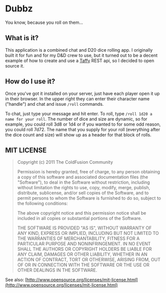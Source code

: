 # Dubbz

You know, because you roll on them...

## What is it?

This application is a combined chat and D20 dice rolling app. I originally built it for fun and for my D&D crew to use, but it turned out to be a decent example of how to create and use a [Taffy](http://github.com/atuttle/taffy) REST api, so I decided to open source it.

## How do I use it?

Once you've got it installed on your server, just have each player open it up in their browser. In the upper right they can enter their character name ("handle") and chat and issue `/roll` commands.

To chat, just type your message and hit enter. To roll, type `/roll 1d20 a name for your roll`. The number of dice and size are dynamic, so for example, you could roll 3d8 or 1d4 or if you wanted to for some odd reason, you could roll 7d72. The name that you supply for your roll (everything after the dice count and size) will show up as a header for that block of rolls.

## MIT LICENSE

>Copyright (c) 2011 The ColdFusion Community
>
>Permission is hereby granted, free of charge, to any person obtaining a copy of this software and associated documentation files (the "Software"), to deal in the Software without restriction, including without limitation the rights to use, copy, modify, merge, publish, distribute, sublicense, and/or sell copies of the Software, and to permit persons to whom the Software is furnished to do so, subject to the following conditions:
>
>The above copyright notice and this permission notice shall be included in all copies or substantial portions of the Software.
>
>THE SOFTWARE IS PROVIDED "AS IS", WITHOUT WARRANTY OF ANY KIND, EXPRESS OR IMPLIED, INCLUDING BUT NOT LIMITED TO THE WARRANTIES OF MERCHANTABILITY, FITNESS FOR A PARTICULAR PURPOSE AND NONINFRINGEMENT. IN NO EVENT SHALL THE AUTHORS OR COPYRIGHT HOLDERS BE LIABLE FOR ANY CLAIM, DAMAGES OR OTHER LIABILITY, WHETHER IN AN ACTION OF CONTRACT, TORT OR OTHERWISE, ARISING FROM, OUT OF OR IN CONNECTION WITH THE SOFTWARE OR THE USE OR OTHER DEALINGS IN THE SOFTWARE.

See also: [http://www.opensource.org/licenses/mit-license.html](http://www.opensource.org/licenses/mit-license.html)